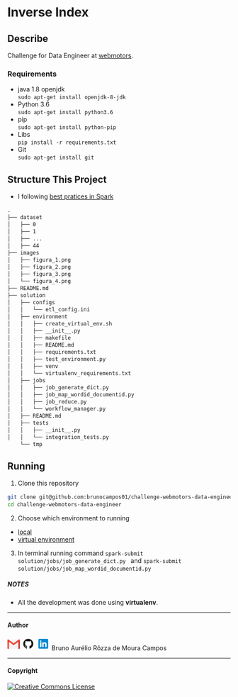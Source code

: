 # Inverse Index

## Describe
Challenge for Data Engineer at [webmotors](https://www.webmotors.com.br/).

### Requirements
- java 1.8 openjdk<br/>
`sudo apt-get install openjdk-8-jdk`
- Python 3.6<br/>
`sudo apt-get install python3.6`
- pip<br/>
`sudo apt-get install python-pip`
- Libs<br/>
`pip install -r requirements.txt`<br/>
- Git<br/>
`sudo apt-get install git`

## Structure This Project

- I following [best pratices in Spark](https://www.slideshare.net/SparkSummit/pyspark-best-practices-by-juliet-hougland)
```
.
├── dataset
│   ├── 0
│   ├── 1
│   ├── ...
│   ├── 44
├── images
│   ├── figura_1.png
│   ├── figura_2.png
│   ├── figura_3.png
│   └── figura_4.png
├── README.md
├── solution
│   ├── configs
│   │   └── etl_config.ini
│   ├── environment
│   │   ├── create_virtual_env.sh
│   │   ├── __init__.py
│   │   ├── makefile
│   │   ├── README.md
│   │   ├── requirements.txt
│   │   ├── test_environment.py
│   │   ├── venv
│   │   └── virtualenv_requirements.txt
│   ├── jobs
│   │   ├── job_generate_dict.py
│   │   ├── job_map_wordid_documentid.py
│   │   ├── job_reduce.py
│   │   └── workflow_manager.py
│   ├── README.md
│   ├── tests
│   │   ├── __init__.py
│   │   └── integration_tests.py
    └── tmp
```

## Running
1. Clone this repository
```sh
git clone git@github.com:brunocampos01/challenge-webmotors-data-engineer.git
cd challenge-webmotors-data-engineer
```

2. Choose which environment to running
 - [local](environment/README.md)
 - [virtual environment](environment/README.md)

3. In terminal running command `spark-submit solution/jobs/job_generate_dict.py
` and `spark-submit solution/jobs/job_map_wordid_documentid.py`

##### NOTES
- All the development was done using **virtualenv**. 

---

#### Author
<a href="mailto:brunocampos01@gmail.com" target="_blank"><img class="" src="https://github.com/brunocampos01/devops/blob/master/images/gmail.png" width="28"></a>
<a href="https://github.com/brunocampos01" target="_blank"><img class="ai-subscribed-social-icon" src="https://github.com/brunocampos01/devops/blob/master/images/github.png" width="30"></a>
<a href="https://www.linkedin.com/in/brunocampos01/" target="_blank"><img class="ai-subscribed-social-icon" src="https://github.com/brunocampos01/devops/blob/master/images/linkedin.png" width="30"></a>
Bruno Aurélio Rôzza de Moura Campos 

---

#### Copyright
<a rel="license" href="http://creativecommons.org/licenses/by-sa/4.0/"><img alt="Creative Commons License" style="border-width:0" src="https://i.creativecommons.org/l/by-sa/4.0/88x31.png" /></a><br/>
